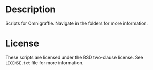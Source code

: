 Description
===========

Scripts for Omnigraffle. Navigate in the folders for more information.

License
=======

These scripts are licensed under the BSD two-clause license. See `LICENSE.txt` file for more information.